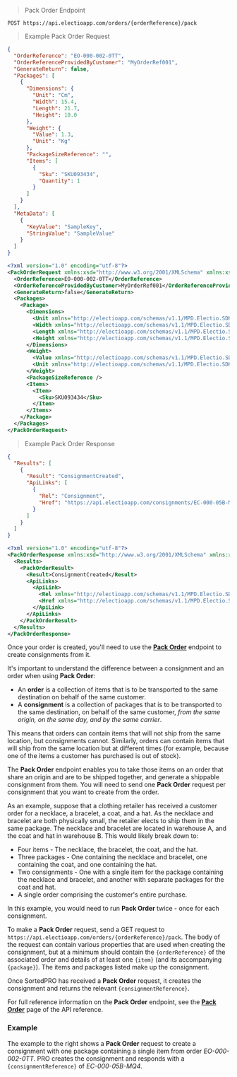 > Pack Order Endpoint
```
POST https://api.electioapp.com/orders/{orderReference}/pack
```

> Example Pack Order Request

```json
{
  "OrderReference": "EO-000-002-0TT",
  "OrderReferenceProvidedByCustomer": "MyOrderRef001",
  "GenerateReturn": false,
  "Packages": [
    {
      "Dimensions": {
        "Unit": "Cm",
        "Width": 15.4,
        "Length": 21.7,
        "Height": 10.0
      },
      "Weight": {
        "Value": 1.3,
        "Unit": "Kg"
      },
      "PackageSizeReference": "",
      "Items": [
        {
          "Sku": "SKU093434",
          "Quantity": 1
        }
      ]
    }
  ],
  "MetaData": [
    {
      "KeyValue": "SampleKey",
      "StringValue": "SampleValue"
    }
  ]
}
```

```xml
<?xml version="1.0" encoding="utf-8"?>
<PackOrderRequest xmlns:xsd="http://www.w3.org/2001/XMLSchema" xmlns:xsi="http://www.w3.org/2001/XMLSchema-instance" xmlns="http://electioapp.com/schemas/v1.1/MPD.Electio.SDK.DataTypes.PackOrders">
  <OrderReference>EO-000-002-0TT</OrderReference>
  <OrderReferenceProvidedByCustomer>MyOrderRef001</OrderReferenceProvidedByCustomer>
  <GenerateReturn>false</GenerateReturn>
  <Packages>
    <Package>
      <Dimensions>
        <Unit xmlns="http://electioapp.com/schemas/v1.1/MPD.Electio.SDK.DataTypes.Common">Cm</Unit>
        <Width xmlns="http://electioapp.com/schemas/v1.1/MPD.Electio.SDK.DataTypes.Common">15.4</Width>
        <Length xmlns="http://electioapp.com/schemas/v1.1/MPD.Electio.SDK.DataTypes.Common">21.7</Length>
        <Height xmlns="http://electioapp.com/schemas/v1.1/MPD.Electio.SDK.DataTypes.Common">10</Height>
      </Dimensions>
      <Weight>
        <Value xmlns="http://electioapp.com/schemas/v1.1/MPD.Electio.SDK.DataTypes.Common">1.3</Value>
        <Unit xmlns="http://electioapp.com/schemas/v1.1/MPD.Electio.SDK.DataTypes.Common">Kg</Unit>
      </Weight>
      <PackageSizeReference />
      <Items>
        <Item>
          <Sku>SKU093434</Sku>
        </Item>
      </Items>
    </Package>
  </Packages>
</PackOrderRequest>
```

> Example Pack Order Response

```json
{
  "Results": [
    {
      "Result": "ConsignmentCreated",
      "ApiLinks": [
        {
          "Rel": "Consignment",
          "Href": "https://api.electioapp.com/consignments/EC-000-05B-MQ4"
        }
      ]
    }
  ]
}
```

```xml
<?xml version="1.0" encoding="utf-8"?>
<PackOrderResponse xmlns:xsd="http://www.w3.org/2001/XMLSchema" xmlns:xsi="http://www.w3.org/2001/XMLSchema-instance" xmlns="http://electioapp.com/schemas/v1.1/MPD.Electio.SDK.DataTypes.PackOrders">
  <Results>
    <PackOrderResult>
      <Result>ConsignmentCreated</Result>
      <ApiLinks>
        <ApiLink>
          <Rel xmlns="http://electioapp.com/schemas/v1.1/MPD.Electio.SDK.DataTypes.Common">Consignment</Rel>
          <Href xmlns="http://electioapp.com/schemas/v1.1/MPD.Electio.SDK.DataTypes.Common">https://api.electioapp.com/consignments/EC-000-05B-MQ4</Href>
        </ApiLink>
      </ApiLinks>
    </PackOrderResult>
  </Results>
</PackOrderResponse>
```

Once your order is created, you'll need to use the **[Pack Order](https://docs.electioapp.com/#/api/PackOrder)** endpoint to create consignments from it.

It's important to understand the difference between a consignment and an order when using **Pack Order**:

* An **order** is a collection of items that is to be transported to the same destination on behalf of the same customer.
* A **consignment** is a collection of packages that is to be transported to the same destination, on behalf of the same customer, _from the same origin, on the same day, and by the same carrier_.

This means that orders can contain items that will not ship from the same location, but consignments cannot. Similarly, orders can contain items that will ship from the same location but at different times (for example, because one of the items a customer has purchased is out of stock).

The **Pack Order** endpoint enables you to take those items on an order that share an origin and are to be shipped together, and generate a shippable consignment from them. You will need to send one **Pack Order** request per consignment that you want to create from the order.

<aside class="info">
  As an example, suppose that a clothing retailer has received a customer order for a necklace, a bracelet, a coat, and a hat. As the necklace and bracelet are both physically small, the retailer elects to ship them in the same package. The necklace and bracelet are located in warehouse A, and the coat and hat in warehouse B. This would likely break down to:

  * Four items - The necklace, the bracelet, the coat, and the hat.
  * Three packages - One containing the necklace and bracelet, one containing the coat, and one containing the hat.
  * Two consignments - One with a single item for the package containing the necklace and bracelet, and another with separate packages for the coat and hat.
  * A single order comprising the customer's entire purchase.

  In this example, you would need to run <strong>Pack Order</strong> twice - once for each consignment.
</aside>

To make a **Pack Order** request, send a GET request to `https://api.electioapp.com/orders/{orderReference}/pack`. The body of the request can contain various properties that are used when creating the consignment, but at a minimum should contain the `{orderReference}` of the associated order and details of at least one `{item}` (and its accompanying `{package}`). The items and packages listed make up the consignment.

Once SortedPRO has received a **Pack Order** request, it creates the consignment and returns the relevant `{consignmentReference}`.

<aside class="note">
  For full reference information on the <strong>Pack Order</strong> endpoint, see the <strong><a href="https://docs.electioapp.com/#/api/PackOrder">Pack Order</a></strong> page of the API reference.
</aside>

### Example

The example to the right shows a **Pack Order** request to create a consignment with one package containing a single item from order _EO-000-002-0TT_. PRO creates the consignment and responds with a `{consignmentReference}` of _EC-000-05B-MQ4_.

